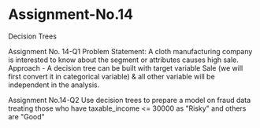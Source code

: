 # Assignment-No.14
Decision Trees


Assignment No. 14-Q1
Problem Statement:
A cloth manufacturing company is interested to know about the segment or attributes causes high sale.
Approach - A decision tree can be built with target variable Sale (we will first convert it in categorical variable) & all other variable will be independent in the analysis.

Assignment No.14-Q2 
Use decision trees to prepare a model on fraud data
treating those who have taxable_income <= 30000 as "Risky" and others are "Good"
